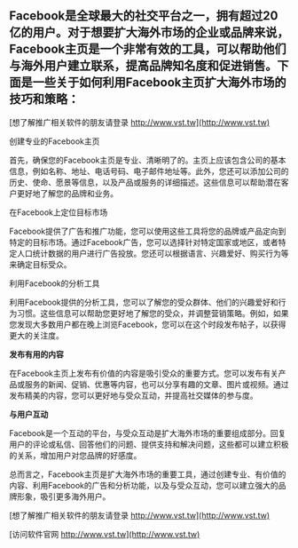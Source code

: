 ## **Facebook是全球最大的社交平台之一，拥有超过20亿的用户。对于想要扩大海外市场的企业或品牌来说，Facebook主页是一个非常有效的工具，可以帮助他们与海外用户建立联系，提高品牌知名度和促进销售。下面是一些关于如何利用Facebook主页扩大海外市场的技巧和策略：**

[想了解推广相关软件的朋友请登录 http://www.vst.tw](http://www.vst.tw)

创建专业的Facebook主页

首先，确保您的Facebook主页是专业、清晰明了的。主页上应该包含公司的基本信息，例如名称、地址、电话号码、电子邮件地址等。此外，您还可以添加公司的历史、使命、愿景等信息，以及产品或服务的详细描述。这些信息可以帮助潜在客户更好地了解您的品牌和业务。

在Facebook上定位目标市场

Facebook提供了广告和推广功能，您可以使用这些工具将您的品牌或产品定向到特定的目标市场。通过Facebook广告，您可以选择针对特定国家或地区，或者特定人口统计数据的用户进行广告投放。您还可以根据语言、兴趣爱好、购买行为等来确定目标受众。

利用Facebook的分析工具

利用Facebook提供的分析工具，您可以了解您的受众群体、他们的兴趣爱好和行为习惯。这些信息可以帮助您更好地了解您的受众，并调整营销策略。例如，如果您发现大多数用户都在晚上浏览Facebook，您可以在这个时段发布帖子，以获得更大的关注度。

**发布有用的内容**

在Facebook主页上发布有价值的内容是吸引受众的重要方式。您可以发布有关产品或服务的新闻、促销、优惠等内容，也可以分享有趣的文章、图片或视频。通过发布精美的内容，您可以更好地与受众互动，并提高社交媒体的参与度。

**与用户互动**

Facebook是一个互动的平台，与受众互动是扩大海外市场的重要组成部分。回复用户的评论或私信、回答他们的问题、提供支持和解决问题，这些都可以建立积极的关系，增加用户对您品牌的好感度。

总而言之，Facebook主页是扩大海外市场的重要工具，通过创建专业、有价值的内容、利用Facebook的广告和分析功能，以及与受众互动，您可以建立强大的品牌形象，吸引更多海外用户。

[想了解推广相关软件的朋友请登录 http://www.vst.tw](http://www.vst.tw)


[访问软件官网 http://www.vst.tw](http://www.vst.tw)
